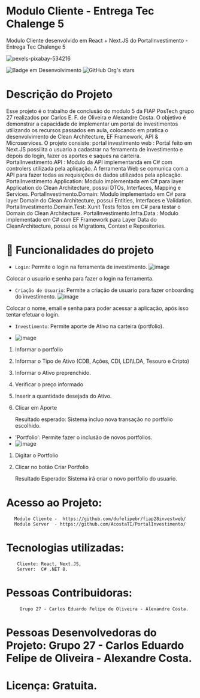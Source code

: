 # Modulo Cliente - Entrega Tec Chalenge 5 
Modulo Cliente desenvolvido em React + Next.JS do PortalInvestimento - Entrega Tec Chalenge 5 

![pexels-pixabay-534216](https://github.com/user-attachments/assets/4cbe0e8e-7614-4a6c-aacd-6b863a31147b)

![Badge em Desenvolvimento](http://img.shields.io/static/v1?label=STATUS&message=Concluido&color=GREEN&style=for-the-badge)
![GitHub Org's stars](https://img.shields.io/github/stars/dufelipebr?style=social)



# Descrição do Projeto

Esse projeto é o trabalho de conclusão do modulo 5 da FIAP PosTech grupo 27 realizados por Carlos E. F. de Oliveira e Alexandre Costa. 
O objetivo é demonstrar a capacidade de implementar um portal de investimentos utilizando os recursos passados em aula, colocando em pratica o desenvolvimento de Clean Architecture, EF Framework, API & Microservices. 
O projeto consiste: 
portal investimento web : Portal feito em Next.JS possilita o usuario a cadastrar na ferramenta de investimento e depois do login, fazer os aportes e saques na carteira. 
PortalInvestimento.API : Modulo da API implementanda em C# com controlers utilizada pela aplicação. A ferramenta Web se comunica com a API para fazer todas as requisições de dados utilizados pela aplicação. 
PortalInvestimento.Application: Modulo implementada em C# para layer Application do Clean Architecture, possui DTOs, Interfaces, Mapping e Services. 
PortalInvestimento.Domain: Modulo implementado em C# para layer Domain do Clean Architecture, possui Entities, Interfaces e Validation. 
PortalInvestimento.Domain.Test: Xunit Tests feitos em C# para testar o Domain do Clean Architecture. 
PortalInvestimento.Infra.Data : Modulo implementado em C# com EF Framework para Layer Data do CleanArchitecture, possui os Migrations, Context e Repositories. 

# :hammer: Funcionalidades do projeto

- `Login`: Permite o login na ferramenta de investimento.
![image](https://github.com/user-attachments/assets/5ffd5de4-4b41-4882-84bb-1b4d2890250b)

Colocar o usuario e senha para fazer o login na ferramenta. 

- `Criação de Usuario`: Permite a criação de usuario para fazer onboarding do investimento.
![image](https://github.com/user-attachments/assets/934a0388-7190-4767-a48e-2f8a97d9a1a5)

Colocar o nome, email e senha para poder acessar a aplicação, após isso tentar efetuar o login. 
  
- `Investimento`: Permite aporte de Ativo na carteira (portfolio).

- ![image](https://github.com/user-attachments/assets/0fee9bb4-a51d-4441-9646-e716c5ed9d1a)

1) Informar o portfolio
2) Informar o Tipo de Ativo (CDB, Ações, CDI, LDI\LDA, Tesouro e Cripto)
3) Informar o Ativo preprenchido.
4) Verificar o preço informado
5) Inserir a quantidade desejada do Ativo.
6) Clicar em Aporte

   Resultado esperado: Sistema incluo nova transação no portfolio escolhido.
      
- 'Portfolio': Permite fazer o inclusão de novos portfolios.
- ![image](https://github.com/user-attachments/assets/63d935ee-496a-4de5-9b92-8ad0c4d8c020)

1) Digitar o Portfolio
2) Clicar no botão Criar Portfolio

   Resultado Esperado: Sistema irá criar o novo portfolio do usuario. 

# Acesso ao Projeto:
       Modulo Cliente -  https://github.com/dufelipebr/fiap28investweb/
       Modulo Server  - https://github.com/AcostaTI/PortalInvestimento/
  
# Tecnologias utilizadas:
        Cliente: React, Next.JS,
        Server:  C# .NET 8.
  
# Pessoas Contribuidoras:
         Grupo 27 - Carlos Eduardo Felipe de Oliveira - Alexandre Costa.
  
# Pessoas Desenvolvedoras do Projeto: Grupo 27 - Carlos Eduardo Felipe de Oliveira - Alexandre Costa.
# Licença: Gratuita. 


